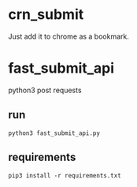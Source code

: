 # crn_submit
Just add it to chrome as a bookmark.
# fast_submit_api
python3 post requests
## run
`python3 fast_submit_api.py`
## requirements
`pip3 install -r requirements.txt`
